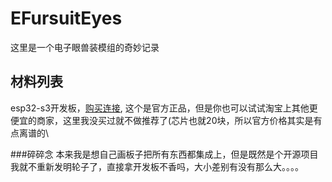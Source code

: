 # EFursuitEyes
这里是一个电子眼兽装模组的奇妙记录  
## 材料列表  
esp32-s3开发板，[购买连接](https://item.taobao.com/item.htm?abbucket=5&id=653155344338&ns=1&pisk=gegsEecesOX14V9mxAAUFD-yLE4bhB8PCsNxZjQNMPUTHDGohRRDjPoQhvHQBNRMjoejIPEmb-yahrGmFBJyzUlisrqvUL8rw5RI2PFODSQ9MwF8iBPOCezM6r4vUKsFklY7oYD-_qIOvWe3GSFAkxUK97F7k5ITMBwLG7jABxHx9BNYZSBYXZFdp5V_kiFTByQLaSbAkReO9BN0p-UYkxUKg2WQghNx1Cw1iuR6hsh_dZQxRWd0efTFuWgL1cwS627AksV_f8hTpL43IqZKiogciZZ-60D0wAB9h-0I9Vn-epSaB0NjamG9WwUZSfn8D4pcDYashu3TAsQ_Jy2_RW3Jgg2ERRkx5kdPPozKzuUtYHva0PNSHVD1GZH-Tbugxq95p-maZyFjoQIbhoIyBayW8bjfOubbO8RBOijmQF-Aoxxkz-rTt5LyOB6CmlF3O8ABOOs4XWVtWBOCQi1..&priceTId=undefined&skuId=5283400581750&spm=a21n57.1.hoverItem.5&utparam=%7B%22aplus_abtest%22%3A%228b55a7c19a9fce0f8f6c127778072c80%22%7D&xxc=taobaoSearch), 这个是官方正品，但是你也可以试试淘宝上其他更便宜的商家，这里我没买过就不做推荐了\(芯片也就20块，所以官方价格其实是有点离谱的\

###碎碎念
本来我是想自己画板子把所有东西都集成上，但是既然是个开源项目我就不重新发明轮子了，直接拿开发板不香吗，大小差别有没有那么大。。。。
